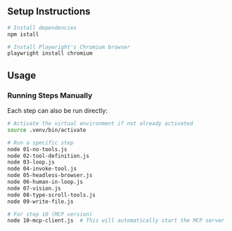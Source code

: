 ## Setup Instructions
```bash
# Install dependencies
npm istall

# Install Playwright's Chromium browser
playwright install chromium
```

## Usage

### Running Steps Manually

Each step can also be run directly:

```bash
# Activate the virtual environment if not already activated
source .venv/bin/activate

# Run a specific step
node 01-no-tools.js
node 02-tool-definition.js
node 03-loop.js
node 04-invoke-tool.js
node 05-headless-browser.js
node 06-human-in-loop.js
node 07-vision.js
node 08-type-scroll-tools.js
node 09-write-file.js

# For step 10 (MCP version)
node 10-mcp-client.js  # This will automatically start the MCP server
```